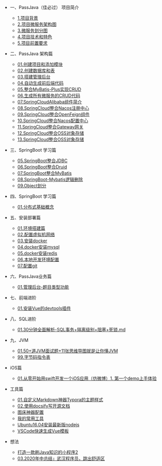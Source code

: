 * 一、PassJava（佳必过） 项目简介
    * [1.项目背景](01.项目简介/1.项目背景.md)
    * [2.项目微服务架构图](01.项目简介/2.项目微服务架构图.md)
    * [3.微服务划分图](01.项目简介/3.微服务划分图.md)
    * [4.项目技术和特色](01.项目简介/4.项目技术和特色.md)
    * [5.项目前置要求](01.项目简介/5.项目前置要求.md)
* 二、PassJava 架构篇
    * [01.创建项目和添加模块](02.PassJava架构篇/01.创建项目和添加模块.md)
    * [02.创建数据库和表](02.PassJava架构篇/02.创建数据库和表.md)
    * [03.搭建管理后台](02.PassJava架构篇/03.搭建管理后台.md)
    * [04.自动生成前后端代码](02.PassJava架构篇/04.自动生成前后端代码.md)
    * [05.整合MyBatis-Plus实现CRUD](02.PassJava架构篇/05.整合MyBatis-Plus实现CRUD.md)
    * [06.生成所有微服务的CRUD代码](02.PassJava架构篇/06.生成所有微服务的CRUD代码.md)
    * [07.SpringCloudAlibaba组件简介](02.PassJava架构篇/07.SpringCloudAlibaba组件简介.md)
    * [08.SpringCloud整合Nacos注册中心](02.PassJava架构篇/08.SpringCloud整合Alibaba-Nacos组件.md)
    * [09.SpringCloud整合OpenFeign组件](02.PassJava架构篇/09.SpringCloud整合OpenFeign组件.md)
    * [10.SpringCloud整合Nacos配置中心](02.PassJava架构篇/10.SpringCloud整合Nacos配置中心.md)
    * [11.SpringCloud整合Gateway网关](02.PassJava架构篇/11.SpringCloud整合Gateway网关.md)
    * [12.SpringCloud整合OSS对象存储](02.PassJava架构篇/12.SpringCloud整合OSS对象存储.md)
    * [13.SpringCloud整合OSS对象存储](02.PassJava架构篇/13.整合统一异常处理.md)
* 三、SpringBoot 学习篇

    * [05.SpringBoot整合JDBC](03.SpringBoot学习篇/spring-boot-05-data-jdbc.md)
    * [06.SpringBoot整合Druid](03.SpringBoot学习篇/spring-boot-06-data-druid.md)
    * [07.SpringBoot整合MyBatis](03.SpringBoot学习篇/spring-boot-07-data-mybatis.md)
    * [08.SpringBoot-Mybatis逻辑删除](03.SpringBoot学习篇/08.SpringBoot-Mybatis逻辑删除.md)
    * [09.Object划分](03.SpringBoot学习篇/09.Object划分.md)
* 四、SpringBoot 学习篇

    * [01.分布式基础概念](04.SpringCloud学习篇/01.分布式基础概念.md)
* 五、安装部署篇

    - [01.环境搭建篇](05.安装部署篇/01.环境搭建篇.md)
    - [02.配置虚拟机网络](05.安装部署篇/02.配置虚拟机网络.md)
    - [03.安装docker](05.安装部署篇/03.安装docker.md)
    - [04.docker安装mysql](05.安装部署篇/04.docker安装mysql.md)
    - [05.docker安装redis](05.安装部署篇/05.docker安装redis.md)
    - [06.本地开发环境配置](05.安装部署篇/06.本地开发环境配置.md)
    - [07.配置git](05.安装部署篇/07.配置git.md)
* 六、PassJava业务篇

    * [01.管理后台-题目类型功能](06.PassJava业务篇/01.管理后台-题目类型功能.md)
* 七、前端进阶

    * [01.安装Vue的devtools插件](07.前端进阶/01.安装Vue的devtools插件.md)
* 八、SQL进阶

    * [01.30分钟全面解析-SQL事务+隔离级别+阻塞+死锁.md](08.SQL进阶/01.30分钟全面解析-SQL事务+隔离级别+阻塞+死锁.md)
* 九、JVM
    * [01.50+道JVM面试题+11张思维导图就是让你懂JVM](09.JVM/01.50+道JVM面试题+11张思维导图就是让你懂JVM.md)
    * [99.字节码指令表](09.JVM/99.字节码指令表.md)
* iOS篇
    * [01.从零开始用swift开发一个iOS应用（仿微博）1. 第一个demo上手体验](96.iOS/02.iOS实战/01.第一个demo上手体验.md)
* 工具篇
    * [01.自定义Markdown神器Typora的主题样式](99.tools/01.自定义Markdown神器Typora的主题样式.md)
    * [02.使用docsify写开源文档](99.tools/02.使用docsify写开源文档.md)
    * [图床神器配置](99.tools/图床神器配置.md)
    * [我的常用工具](99.tools/我的常用工具.md)
    * [Ubuntu16.04安装最新版nodejs](99.tools/Ubuntu16.04安装最新版nodejs.md)
    * [VSCode快速生成Vue模板](99.tools/VSCode快速生成Vue模板.md)
* 想法
  
    * [打造一款刷Java知识的小程序2](98.idea/打造一款刷Java知识的小程序2.md)
    * [03.2020年中总结」武汉程序员，跳出舒适区](98.idea/03.2020年中总结」武汉程序员，跳出舒适区.md)

